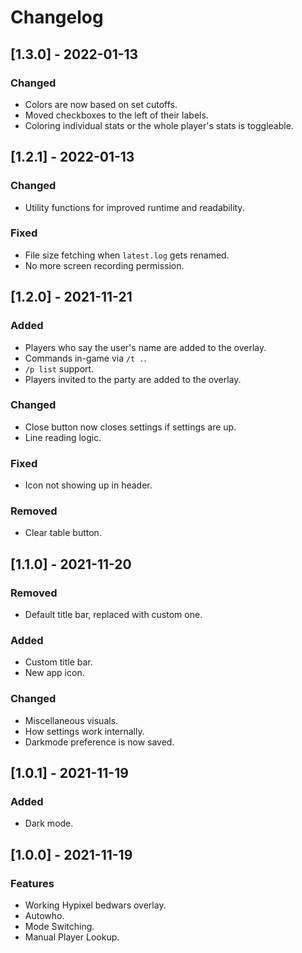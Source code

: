 # Changelog

## [1.3.0] - 2022-01-13
### Changed
 - Colors are now based on set cutoffs.
 - Moved checkboxes to the left of their labels.
 - Coloring individual stats or the whole player's stats is toggleable.

## [1.2.1] - 2022-01-13
### Changed
 - Utility functions for improved runtime and readability.
### Fixed
 - File size fetching when `latest.log` gets renamed.
 - No more screen recording permission.

## [1.2.0] - 2021-11-21
### Added
 - Players who say the user's name are added to the overlay.
 - Commands in-game via `/t .`.
 - `/p list` support.
 - Players invited to the party are added to the overlay.
### Changed
 - Close button now closes settings if settings are up.
 - Line reading logic.
### Fixed
 - Icon not showing up in header.
### Removed
 - Clear table button.

## [1.1.0] - 2021-11-20
### Removed
 - Default title bar, replaced with custom one.
### Added
 - Custom title bar.
 - New app icon.
### Changed
 - Miscellaneous visuals.
 - How settings work internally.
 - Darkmode preference is now saved.

## [1.0.1] - 2021-11-19
### Added
 - Dark mode.

## [1.0.0] - 2021-11-19
### Features
 - Working Hypixel bedwars overlay.
 - Autowho.
 - Mode Switching.
 - Manual Player Lookup.
